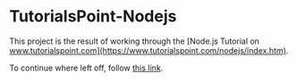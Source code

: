 # TutorialsPoint-Nodejs

This project is the result of working through the [Node.js Tutorial on www.tutorialspoint.com](https://www.tutorialspoint.com/nodejs/index.htm).

To continue where left off, follow [this link](https://www.tutorialspoint.com/nodejs/nodejs_file_system.htm).